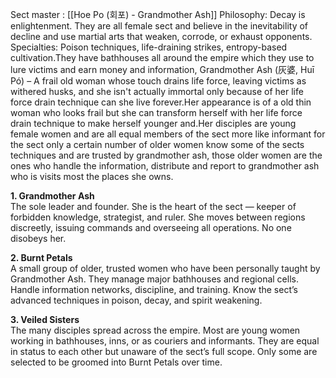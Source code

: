 Sect master : [[Hoe Po (회포) - Grandmother Ash]] 
Philosophy: Decay is enlightenment. They are all female sect and believe in the inevitability of decline and use martial arts that weaken, corrode, or exhaust opponents. 
Specialties: Poison techniques, life-draining strikes, entropy-based cultivation.They have bathhouses all around the empire which they use to lure victims and earn money and information,
Grandmother Ash (灰婆, Huī Pó) – A frail old woman whose touch drains life force, leaving victims as withered husks, and she isn't actually immortal only because of her life force drain technique can she live forever.Her appearance is of a old thin woman who looks frail but she can transform herself with her life force drain technique to make herself younger and.Her disciples are young female women and are all equal members of the sect more like informant for the sect only a certain number of older women know some of the sects techniques and are trusted by grandmother ash, those older women are the ones who handle the information, distribute and report to grandmother ash who is visits most the places she owns.


**1. Grandmother Ash**  
The sole leader and founder. She is the heart of the sect — keeper of forbidden knowledge, strategist, and ruler. She moves between regions discreetly, issuing commands and overseeing all operations. No one disobeys her.

**2. Burnt Petals**  
A small group of older, trusted women who have been personally taught by Grandmother Ash.
They manage major bathhouses and regional cells.
Handle information networks, discipline, and training.
Know the sect’s advanced techniques in poison, decay, and spirit weakening.

**3. Veiled Sisters**  
The many disciples spread across the empire.
Most are young women working in bathhouses, inns, or as couriers and informants.
They are equal in status to each other but unaware of the sect’s full scope.
Only some are selected to be groomed into Burnt Petals over time.